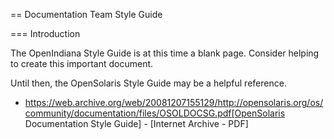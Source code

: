 == Documentation Team Style Guide


=== Introduction

The OpenIndiana Style Guide is at this time a blank page.
Consider helping to create this important document.

Until then, the OpenSolaris Style Guide may be a helpful reference. 

* https://web.archive.org/web/20081207155129/http://opensolaris.org/os/community/documentation/files/OSOLDOCSG.pdf[OpenSolaris Documentation Style Guide] - [Internet Archive - PDF]
